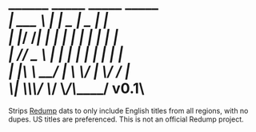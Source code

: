 ______   _____ _____ _____ _\
| ___ \\ |_   _|  _  |  _  | |\
| |_/ /___| | | | | | | | | |\
|    // _ \\ | | | | | | | | |\
| |\\ \\  __/ | \\ \\_/ | \\_/ / |____\
\\_| \\_\\___\\_/  \\___/ \\___/\\_____/ v0.1\
=======================================

Strips [Redump](http://redump.org/) dats to only include English titles from
all regions, with no dupes. US titles are preferenced. This is not an
official Redump project.